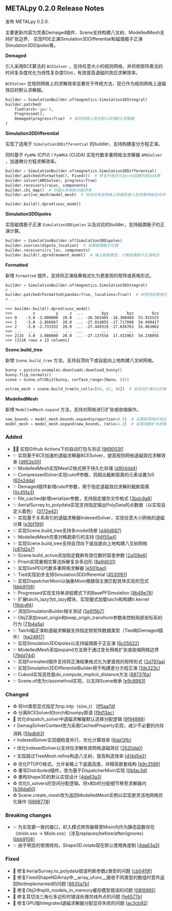 
## METALpy 0.2.0 Release Notes

发布 METALpy 0.2.0.

主要更新内容为完善Demaged插件、Scene支持构建八叉树、ModelledMesh支持扩张边界、
实现PDE正演Simulation3DDifferential和磁偶极子正演Simulation3DDipoles等。

**Demaged**

引入采用BCE算法的 `BCESolver` ，支持任意大小的规则网格，并将核矩阵乘法的时间复杂度优化为线性复杂度O(n)，有效提高退磁的效应求解效率。

`BCESolver` 在规则网格上的求解效率显著优于传统方法，现已作为规则网格上退磁效应的默认求解器。

```python
builder = SimulationBuilder.of(magnetics.Simulation3DIntegral)
builder.patched(
    Tied(arch='gpu'), 
    Progressed(), 
    Demaged(progress=True)  # 规则网格上现在默认采用BCE求解器
)
```

**Simulation3DDifferential**

实现了适用于 `Simulation3DDifferential` 的builder，支持构建差分方程正演。

同时基于 `PyAMG` (CPU) / `PyAMGX` (CUDA) 实现代数多重网格法求解器 `AMGSolver` ，加速微分方程求解效率。

```python
builder = SimulationBuilder.of(magnetics.Simulation3DDifferential)
builder.patched(Formatted(), Fixed())  # 修复并格式化dpred函数的输出结果
builder.solver(AMGSolver, progress=True)
builder.receivers(rxLoc, components)
builder.chi_map()  # 将磁化率映射为磁导率
builder.active_mesh(model_mesh)  # 自动将有效网格上的模型嵌入到完整网格空间中

builder.build().dpred(susc_model)
```

**Simulation3DDipoles**

实现磁偶极子正演 `Simulation3DDipoles` 以及对应的builder，支持磁偶极子的正演计算。

```python
builder = SimulationBuilder.of(Simulation3DDipoles)
builder.sources(dipole_location)  # 设置磁偶极子位置
builder.receivers(rx_loc, components)
builder.build().dpred(moment_model)  # 输入磁矩模型，计算磁偶极子正演响应
```

**Formatted**

新增 `Formatted` 插件，支持将正演结果格式化为更直观的矩阵或表格形式。

```python
builder = SimulationBuilder.of(magnetics.Simulation3DIntegral)
# ...
builder.patched(Formatted(pandas=True, locations=True))  # 将预测结果格式化为pd.DataFrame，并和测点坐标关联
# ...
```

```shell
<<< builder.build().dpred(susc_model)
>>>         x         y     z  ...        byy        byz        bzz
>>> 0    -3.0 -3.000000  20.0  ... -26.565485 -18.380489  53.915525
>>> 1    -3.0 -2.866667  20.0  ... -27.014855 -17.717098  54.499417
>>> 2    -3.0 -2.733333  20.0  ... -27.449319 -17.036763  55.063062
>>> ...   ...       ...   ...  ...        ...        ...        ...
>>> 2115  3.0  3.000000  20.0  ... -27.137554  17.432963  54.230056
>>> [2116 rows x 13 columns]
```

**Scene.build_tree**

新增 `Scene.build_tree` 方法，支持自顶向下或自底向上地构建八叉树网格。

```python
bunny = pyvista.examples.downloads.download_bunny()
bunny.flip_normals()
scene = Scene.of(Obj2(bunny, surface_range=[None, 0]))

octree_mesh = scene.build_tree(n_cells=[64, 62, 48])  # 会自动扩展为2的幂次方个网格
```

**ModelledMesh**

新增 `ModelledMesh.expand` 方法，支持对网格进行扩张或收缩操作。

```python
new_bounds = model_mesh.bounds.expand(proportion=0.5)  # 设置新网格区域边界为原边界在各个方向扩张50%
model_mesh = model_mesh.expand(new_bounds, ratio=1.2)  # 采用指数扩大网格，将网格扩张到覆盖新边界区域
```

### Added

- 👷‍♂️ 实现Github Actions下的自动打包与测试 [[969003f](https://github.com/MetallyInduced/metalpy/commit/969003f87619728f0aa96794894ecfa5876fe2ad)]
- ✨ 实现基于BCE加速的退磁求解器BCESolver，提高规则网格退磁效应求解效率 [[d952e30](https://github.com/MetallyInduced/metalpy/commit/d952e30675cc80d28dfcd57b751d4c0c3519a27e)]
- ✨ ModelledMesh实现MeshZ格式用于持久化存储 [[d904dd4](https://github.com/MetallyInduced/metalpy/commit/d904dd4a4d8c10abeff0f9135a0c64502b62588e)]
- ✨ CompressedSolver实现cutoff参数，将超出截断距离的元素设置为0 [[62e2dda](https://github.com/MetallyInduced/metalpy/commit/62e2ddaa07ffdeef459724af5021a49d7d69024b)]
- ✨ Demaged插件新增cutoff参数，用于指定退磁效应求解的截断距离 [[0c45fa3](https://github.com/MetallyInduced/metalpy/commit/0c45fa35826e768644dc7d5b37b5383fcad9cb1f)]
- ✨ file_cached新增serializer参数，支持指定缓存文件格式 [[3bdc9a8](https://github.com/MetallyInduced/metalpy/commit/3bdc9a8babda9133c47b2942206e0a2b6c83b7d4)]
- ✨ AerialSurvey.to_polydata实现支持指定输出PolyData的点数据（以实现自定义着色） [[3172e42](https://github.com/MetallyInduced/metalpy/commit/3172e429e015b9aa444f84ade7e59c144b66d34c)]
- ✨ 实现基于关系索引的退磁求解器IndexedSolver，实现任意大小网格的退磁计算 [[e3bf199](https://github.com/MetallyInduced/metalpy/commit/e3bf19995e50d94d22b4cbea8a935ce04200d20a)]
- ✨ 实现Scene.build_tree支持多model场景 [[d46d687](https://github.com/MetallyInduced/metalpy/commit/d46d687c22524b0a4453e6449aabaff70e13cb12)]
- ✨ ModelledMesh完善对稀疏索引的支持 [[94f55a4](https://github.com/MetallyInduced/metalpy/commit/94f55a474a932eb0101263d002ffca0b09deb5e3)]
- ✨ 实现Scene.build_tree支持自顶向下或自底向上地构建八叉树网格 [[c87d2e7](https://github.com/MetallyInduced/metalpy/commit/c87d2e7bdc313b661295531c89b7e906a735a3e1)]
- ✨ Scene.build_active添加指定截断有效位数的容差参数 [[2a108e6](https://github.com/MetallyInduced/metalpy/commit/2a108e6cd03fbfd2f3ca1cda07256468c44a497f)]
- ✨ Prism实现重相交算法拆解复杂多边形 [[8a9d031](https://github.com/MetallyInduced/metalpy/commit/8a9d031d704fa1e6e4ef6b3df10671c4f263a960)]
- ✨ 实现SimPEG代数多重网格求解器 [[e501bad](https://github.com/MetallyInduced/metalpy/commit/e501bad0ee350956e4a35af09b962e9970cc86e0)]
- ✨ Tied实现初步支持Simulation3DDifferential [[4530f61](https://github.com/MetallyInduced/metalpy/commit/4530f61bce51db1768593157c4b4332d08f6df9b)]
- ✨ 实现DispatcherMixin以抽象Mixin根据宿主类匹配具体实现的范式 [[bbb9108](https://github.com/MetallyInduced/metalpy/commit/bbb9108f6782064cd79abacc9008a49028340200)]
- ✨ Progressed实现支持单进程模式下的BasePFSimulation [[9b49e78](https://github.com/MetallyInduced/metalpy/commit/9b49e7844064cf67214bfb3346535c2c1d4f8520)]
- ✨ 扩展taichi_lazy为ti_lazy模块，实现缓式加载taichi和构建ti.kernel [[19dcdf4](https://github.com/MetallyInduced/metalpy/commit/19dcdf45db80a173d645aebed6ec1e30651b79c1)]
- ✅ 添加SimulationBuilder相关测试 [[5e915b7](https://github.com/MetallyInduced/metalpy/commit/5e915b7e820f1009b404555a533d40174b83fa29)]
- ✨ Obj2添加reset_origin和keep_origin_transform参数来控制局部坐标系的行为 [[71b4a5a](https://github.com/MetallyInduced/metalpy/commit/71b4a5a817ccf62e5a6e7cac80e76ec297f4b072)]
- ✨ Taichi磁正演和退磁求解器支持指定核矩阵数据类型（Tied和Demaged插件） [[be24917](https://github.com/MetallyInduced/metalpy/commit/be24917100075894e4cb685f941524a897ba40b3)]
- ✨ 实现Simulation3DDipoles以支持磁偶极子正反演 [[6c05622](https://github.com/MetallyInduced/metalpy/commit/6c05622e821d77e1840adf46d305a8f4149ae9cd)]
- ✨ ModelledMesh添加expand方法用于通过变长网格扩张或收缩网格边界 [[79dd744](https://github.com/MetallyInduced/metalpy/commit/79dd744447addbf6916dc95bd090c09b28ba3f73)]
- ✨ 实现Formatted插件支持将正演结果格式化为更直观的矩阵形式 [[2d797aa](https://github.com/MetallyInduced/metalpy/commit/2d797aacf0d88020f2071df2cf91362c8aed616a)]
- ✨ 实现Simulation3DDifferentialBuilder用于构建差分方程正演 [[1de323c](https://github.com/MetallyInduced/metalpy/commit/1de323cc9e13f0f2e34efe842af6858b7ed63746)]
- ✨ Cuboid实现高性能do_compute_implicit_distance方法 [[887376a](https://github.com/MetallyInduced/metalpy/commit/887376a50eb68301607c6c3eaa82d35c24cdfdff)]
- ✨ Scene.of改为classmethod实现，以支持Scene继承 [[e9c8993](https://github.com/MetallyInduced/metalpy/commit/e9c8993a2a2a2da76f03a96b618921aa4cc14657)]

### Changed

- ♻️ 将int类型显式指定为np.intp（size_t） [[ff5aa7d](https://github.com/MetallyInduced/metalpy/commit/ff5aa7d81eea70ab5587984df2dd7687d998e863)]
- ♻️ 分离BCESolver的torch和numpy原语 [[f9d13ac](https://github.com/MetallyInduced/metalpy/commit/f9d13ac53a13a19b696cc47e2bb1f964dd2661e5)]
- 🚸 优化dispatch_solver中退磁求解器默认选择分配逻辑 [[9f94888](https://github.com/MetallyInduced/metalpy/commit/9f948885c7b61d1709c8bf49a586ca1802bcb078)]
- ⚡ DemagSolverContext改为采用CachedProperty实现，减少不必要的内存消耗 [[5fadb63](https://github.com/MetallyInduced/metalpy/commit/5fadb6353358188e400ae2ebda778be8d9a0f597)]
- ⚡ IndexedSolver实现细粒度并行，优化计算效率 [[6da13fb](https://github.com/MetallyInduced/metalpy/commit/6da13fb9eef868f7d00dcfb1ba619fda01dd7358)]
- ⚡ 优化IndexedSolver以支持仅求解有效网格退磁效应 [[3520da0](https://github.com/MetallyInduced/metalpy/commit/3520da0d59b48e44a3d32f8f6912f2c56d193a5e)]
- ⚡ 实现跳过TreeMesh.refine构造八叉树，提高构造效率 [[d14d5e2](https://github.com/MetallyInduced/metalpy/commit/d14d5e2d884441444351857a5965992a2619cb06)]
- ♻️ 优化PTOPO格式，允许省略上下底面高度，并精简嵌套结构 [[b9c3589](https://github.com/MetallyInduced/metalpy/commit/b9c3589d3eb77de30159b26b7eb7afb002d35ccd)]
- ♻️ 重写Distributed插件，改为基于DispatcherMixin实现 [[0bfac3d](https://github.com/MetallyInduced/metalpy/commit/0bfac3d03a836d64941428091ef0a094ecd4027e)]
- ♻️ 重构Shape3D的默认实现设计 [[4da63a3](https://github.com/MetallyInduced/metalpy/commit/4da63a338c303f86c1b85298eb02b5008cce00aa)]
- ♻️ 优化ti_solvers的空间分配逻辑，将x和b的分配细节移至求解器内 [[b36da60](https://github.com/MetallyInduced/metalpy/commit/b36da606415020eb0ff38f615b4d2638bc47de44)]
- ♻️ Scene.create_mesh改为返回ModelledMesh实例以实现更灵活地网格优化操作 [[6898778](https://github.com/MetallyInduced/metalpy/commit/6898778a6c082f9630aac8bb4d5ac4d1de92efc9)]

### Breaking changes

- 💥 为实现更一致的接口，织入模式修饰器移至Mixin内作为静态函数存在（mixin.xxx -&gt; Mixin.xxx）（涉及replaces/before/after/ignores） [[bbb9108](https://github.com/MetallyInduced/metalpy/commit/bbb9108f6782064cd79abacc9008a49028340200)]
- 💥 由于明显的使用倾向，Shape3D.rotate现在默认使用角度制 [[4da63a3](https://github.com/MetallyInduced/metalpy/commit/4da63a338c303f86c1b85298eb02b5008cce00aa)]

### Fixed

- 🐛 修复AerialSurvey.to_polydata错误判断参数z类型的问题 [[cb04f9f](https://github.com/MetallyInduced/metalpy/commit/cb04f9f9f3576184a58d90d31fac9e1164ecc9fc)]
- 🐛 修复FixedShapeNDArray中__array_ufunc__接收不同类型的数组时意外返回NotImplemented的问题 [[8935a7b](https://github.com/MetallyInduced/metalpy/commit/8935a7b86342148109f7b4e8eb9f40b6d1dfae93)]
- 🐛 修复Obj2中split_models_in_memory缓存模型错误的问题 [[08f8985](https://github.com/MetallyInduced/metalpy/commit/08f8985151bcf6f27859d96ae07aaa8d5f5b03f4)]
- 🐛 修复耳切法三角化多边形时错误处理共线外点的问题 [[fe6577b](https://github.com/MetallyInduced/metalpy/commit/fe6577b7b0501751ab55855d573cd04d432cfa7c)]
- 🐛 修复GPU版Integrated退磁求解器分配显存失败的问题 [[ac3cb92](https://github.com/MetallyInduced/metalpy/commit/ac3cb92b0f0ca555161c1c7d6c8d58a5805b3632)]


